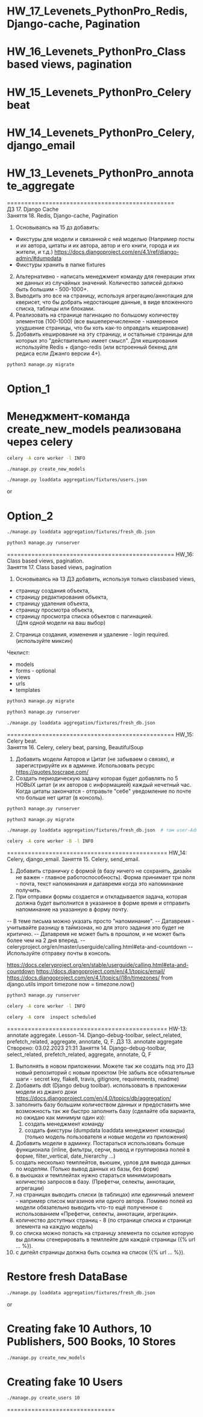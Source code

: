 # HW_17_Levenets_PythonPro_Redis, Django-cache, Pagination  
# HW_16_Levenets_PythonPro_Class based views, pagination
# HW_15_Levenets_PythonPro_Celery beat
# HW_14_Levenets_PythonPro_Celery, django_email
# HW_13_Levenets_PythonPro_annotate_aggregate
================================================  
ДЗ 17. Django Cache  
Заняття 18. Redis, Django-cache, Pagination

1. Основываясь на 15 дз добавить:
- Фикстуры для модели и связанной с ней моделью (Например посты и их автора, цитаты и их автора, автор и его книги,
города и их жители, и т.д.)
https://docs.djangoproject.com/en/4.1/ref/django-admin/#dumpdata
- Фикстуры хранить в папке fixtures
2. Альтернативно - написать менеджмент команду для генерации этих же данных из случайных значений.
Количество записей должно быть большим - 500-1000+.
3. Выводить это все на страницу, используя агрегацию/аннотация для кверисет, что бы добрать недостающие данные, 
в виде вложенного списка, таблицы или блоками.
4. Реализовать на странице пагинацию по большому количеству элементов (100-1000)
(все вышеперечисленное - намеренное ухудшение страницы, что бы хоть как-то оправдать кеширование)
5. Добавить кеширование на эту страницу, и остальные страницы для которых это "действительно имеет смысл".
Для кеширования используйте Redis + django-redis (или встроенный бекенд для редиса если Джанго версии 4+).

```bash
python3 manage.py migrate
```

# Option_1
# Менеджмент-команда create_new_models реализована через celery
```bash
celery -A core worker -l INFO  
```
```bash
./manage.py create_new_models  
```
```bash
./manage.py loaddata aggregation/fixtures/users.json
```

or

# Option_2
```bash
./manage.py loaddata aggregation/fixtures/fresh_db.json
```
```bash
python3 manage.py runserver
```


================================================
HW_16: Class based views, pagination.    
Заняття 17. Class based views, pagination  

1. Основываясь на 13 ДЗ добавить, используя только classbased views,  
- cтраницу создания объекта,  
- страницу редактирования объекта,
- страницу удаления объекта,  
- страницу просмотра объекта,  
- страницу просмотра списка объектов с пагинацией.  
(Для одной модели на ваш выбор)

2. Страница создания, изменения и удаление - login required. (используйте миксин)

Чеклист:
- models
- forms - optional
- views
- urls
- templates

```bash
python3 manage.py migrate
```
```bash
python3 manage.py runserver
```
```bash
./manage.py loaddata aggregation/fixtures/fresh_db.json
```

================================================
HW_15: Celery beat.  
Заняття 16. Celery, celery beat, parsing, BeautifulSoup  

1. Добавить модели Авторов и Цитат (не забываем о связях), и зарегистрируйте их в админке.
Использовать ресурс https://quotes.toscrape.com/  
2. Создать периодическую задачу которая будет добавлять по 5 НОВЫХ цитат (и их авторов с информацией) 
каждый нечетный час. Когда цитаты закончатся - отправьте "себе" уведомление по почте что больше нет цитат (в консоль).  

```bash
python3 manage.py runserver
```
```bash
python3 manage.py migrate
```
```bash
./manage.py loaddata aggregation/fixtures/fresh_db.json  # там user-Admin
```
```bash
celery -A core worker -B -l INFO
```

==============================================
HW_14: Celery, django_email.
Заняття 15. Celery, send_email.

1. Добавить страничку с формой (в базу ничего не сохранять, дизайн не важен - главное работоспособность).
Форма принимает три поля - почта, текст напоминания и датавремя когда это напоминание получить.
2. При отправки формы создается и откладывается задача, которая должна будет выполнится в указанное в форме время
и отправить напоминание на указанную в форму почту.

-- В теме письма можно указать просто "напоминание".
-- Датавремя - учитывайте разницу в таймзонах, но для этого задания это будет не критично.
-- Датавремя не может быть в прошлом, и не может быть более чем на 2 дня вперед.
-- celeryproject.org/en/master/userguide/calling.html#eta-and-countdown
-- Используйте отправку почты в консоль.

https://docs.celeryproject.org/en/stable/userguide/calling.html#eta-and-countdown
https://docs.djangoproject.com/en/4.1/topics/email/
https://docs.djangoproject.com/en/4.1/topics/i18n/timezones/
from django.utils import timezone
now = timezone.now()

```bash
python3 manage.py runserver
```
```bash
celery -A core worker -l INFO
```
```bash
celery -A core  inspect scheduled
```

==============================================
HW-13: annotate aggregate.
Lesson-14. Django-debug-toolbar, select_related, prefetch_related, aggregate, annotate, Q, F.
ДЗ 13. annotate aggregate
Створено: 03.02.2023 21:31
Заняття 14. Django-debug-toolbar, select_related, prefetch_related, aggregate, annotate, Q, F

1. Выполнять в новом приложении. Можете так же создать под это ДЗ новый репозиторий с новым проектом
(Не забыть все обязательные шаги - secret key, flake8, travis, gitignore, requirements, readme)
2. Добавить ddt (Django debug toolbar).
использовать в приложении модели из джанго доки
https://docs.djangoproject.com/en/4.0/topics/db/aggregation/
3. заполнить базу большим количеством данных и предоставить мне возможность так же быстро заполнить базу
(сделайте оба варианта, но ожидаю как минимум один из):
   1) создать менеджмент команду
   2) создать фикстуры (dumpdata loaddata менеджмент команды) 
(только модель пользователя и новые модели из приложения)
4. Добавить модели в админку. Постараться использовать больше функционала 
(inline, фильтры, серчи, вывод и группировка полей в форме, filter_vertical, date_hierarchy ...)
5. создать несколько темплейтов, вьюшек, урлов для вывода данных по моделям.
(Только вывод данных из базы, без форм)
6. в вьюшках и темплейтах нужно стараться минимизировать количество запросов в базу. 
(Префетчи, селекты, аннотации, агрегации)
7. на страницах выводить списки (в таблицах) или единичный элемент - 
например список магазинов или одного автора. Помимо полей из модели обязательно выводить что-то ещё
полученное с использованием «Префетчи, селекты, аннотации, агрегации».
8. количество доступных страниц - 8 (по странице списка и странице элемента на каждую модель)
9. со списка можно попасть на страницу элемента по ссылке которую вы должны сгенерировать 
в темплейте для каждой страницы ({% url ... %}).
10. с дитейл страницы должна быть ссылка на список ({% url ... %}).

# Restore fresh DataBase
```bash
./manage.py loaddata aggregation/fixtures/fresh_db.json
```

or
# Creating fake 10 Authors, 10 Publishers, 500 Books, 10 Stores
```bash
./manage.py create_new_models 
```
# Creating fake 10 Users
```bash
./manage.py create_users 10
```
===============================